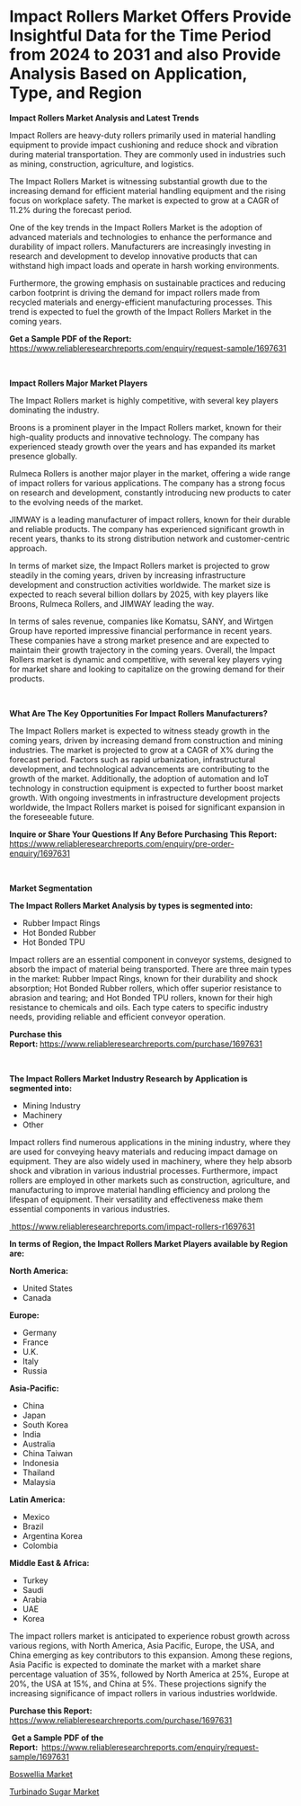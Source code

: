 <p><h1>Impact Rollers Market Offers Provide Insightful Data for the Time Period from 2024 to 2031 and also Provide Analysis Based on Application, Type, and Region</h1></p><p><strong>Impact Rollers Market Analysis and Latest Trends</strong></p>
<p><p>Impact Rollers are heavy-duty rollers primarily used in material handling equipment to provide impact cushioning and reduce shock and vibration during material transportation. They are commonly used in industries such as mining, construction, agriculture, and logistics.</p><p>The Impact Rollers Market is witnessing substantial growth due to the increasing demand for efficient material handling equipment and the rising focus on workplace safety. The market is expected to grow at a CAGR of 11.2% during the forecast period.</p><p>One of the key trends in the Impact Rollers Market is the adoption of advanced materials and technologies to enhance the performance and durability of impact rollers. Manufacturers are increasingly investing in research and development to develop innovative products that can withstand high impact loads and operate in harsh working environments.</p><p>Furthermore, the growing emphasis on sustainable practices and reducing carbon footprint is driving the demand for impact rollers made from recycled materials and energy-efficient manufacturing processes. This trend is expected to fuel the growth of the Impact Rollers Market in the coming years.</p></p>
<p><strong>Get a Sample PDF of the Report:&nbsp;</strong> <a href="https://www.reliableresearchreports.com/enquiry/request-sample/1697631">https://www.reliableresearchreports.com/enquiry/request-sample/1697631</a></p>
<p>&nbsp;</p>
<p><strong>Impact Rollers Major Market Players</strong></p>
<p><p>The Impact Rollers market is highly competitive, with several key players dominating the industry. </p><p>Broons is a prominent player in the Impact Rollers market, known for their high-quality products and innovative technology. The company has experienced steady growth over the years and has expanded its market presence globally. </p><p>Rulmeca Rollers is another major player in the market, offering a wide range of impact rollers for various applications. The company has a strong focus on research and development, constantly introducing new products to cater to the evolving needs of the market.</p><p>JIMWAY is a leading manufacturer of impact rollers, known for their durable and reliable products. The company has experienced significant growth in recent years, thanks to its strong distribution network and customer-centric approach.</p><p>In terms of market size, the Impact Rollers market is projected to grow steadily in the coming years, driven by increasing infrastructure development and construction activities worldwide. The market size is expected to reach several billion dollars by 2025, with key players like Broons, Rulmeca Rollers, and JIMWAY leading the way.</p><p>In terms of sales revenue, companies like Komatsu, SANY, and Wirtgen Group have reported impressive financial performance in recent years. These companies have a strong market presence and are expected to maintain their growth trajectory in the coming years. Overall, the Impact Rollers market is dynamic and competitive, with several key players vying for market share and looking to capitalize on the growing demand for their products.</p></p>
<p>&nbsp;</p>
<p><strong>What Are The Key Opportunities For Impact Rollers Manufacturers?</strong></p>
<p><p>The Impact Rollers market is expected to witness steady growth in the coming years, driven by increasing demand from construction and mining industries. The market is projected to grow at a CAGR of X% during the forecast period. Factors such as rapid urbanization, infrastructural development, and technological advancements are contributing to the growth of the market. Additionally, the adoption of automation and IoT technology in construction equipment is expected to further boost market growth. With ongoing investments in infrastructure development projects worldwide, the Impact Rollers market is poised for significant expansion in the foreseeable future.</p></p>
<p><strong>Inquire or Share Your Questions If Any Before Purchasing This Report:</strong> <a href="https://www.reliableresearchreports.com/enquiry/pre-order-enquiry/1697631">https://www.reliableresearchreports.com/enquiry/pre-order-enquiry/1697631</a></p>
<p>&nbsp;</p>
<p><strong>Market Segmentation</strong></p>
<p><strong>The Impact Rollers Market Analysis by types is segmented into:</strong></p>
<p><ul><li>Rubber Impact Rings</li><li>Hot Bonded Rubber</li><li>Hot Bonded TPU</li></ul></p>
<p><p>Impact rollers are an essential component in conveyor systems, designed to absorb the impact of material being transported. There are three main types in the market: Rubber Impact Rings, known for their durability and shock absorption; Hot Bonded Rubber rollers, which offer superior resistance to abrasion and tearing; and Hot Bonded TPU rollers, known for their high resistance to chemicals and oils. Each type caters to specific industry needs, providing reliable and efficient conveyor operation.</p></p>
<p><strong>Purchase this Report:&nbsp;</strong><a href="https://www.reliableresearchreports.com/purchase/1697631">https://www.reliableresearchreports.com/purchase/1697631</a></p>
<p>&nbsp;</p>
<p><strong>The Impact Rollers Market Industry Research by Application is segmented into:</strong></p>
<p><ul><li>Mining Industry</li><li>Machinery</li><li>Other</li></ul></p>
<p><p>Impact rollers find numerous applications in the mining industry, where they are used for conveying heavy materials and reducing impact damage on equipment. They are also widely used in machinery, where they help absorb shock and vibration in various industrial processes. Furthermore, impact rollers are employed in other markets such as construction, agriculture, and manufacturing to improve material handling efficiency and prolong the lifespan of equipment. Their versatility and effectiveness make them essential components in various industries.</p></p>
<p><a href="https://www.reliableresearchreports.com/impact-rollers-r1697631">&nbsp;https://www.reliableresearchreports.com/impact-rollers-r1697631</a></p>
<p><strong>In terms of Region, the Impact Rollers Market Players available by Region are:</strong></p>
<p>
    <p> <strong> North America: </strong>
        <ul>
            <li>United States</li>
            <li>Canada</li>
        </ul>
        </p> 
    <p> <strong> Europe: </strong>
        <ul>
            <li>Germany</li>
            <li>France</li>
            <li>U.K.</li>
            <li>Italy</li>
            <li>Russia</li>
        </ul>
        </p> 
    <p> <strong> Asia-Pacific: </strong>
        <ul>
            <li>China</li>
            <li>Japan</li>
            <li>South Korea</li>
            <li>India</li>
            <li>Australia</li>
            <li>China Taiwan</li>
            <li>Indonesia</li>
            <li>Thailand</li>
            <li>Malaysia</li>
        </ul>
        </p> 
    <p> <strong> Latin America: </strong>
        <ul>
            <li>Mexico</li>
            <li>Brazil</li>
            <li>Argentina Korea</li>
            <li>Colombia</li>
        </ul>
        </p> 
    <p> <strong> Middle East & Africa: </strong>
        <ul>
            <li>Turkey</li>
            <li>Saudi</li>
            <li>Arabia</li>
            <li>UAE</li>
            <li>Korea</li>
        </ul>
    </p>
    </p>
<p><p>The impact rollers market is anticipated to experience robust growth across various regions, with North America, Asia Pacific, Europe, the USA, and China emerging as key contributors to this expansion. Among these regions, Asia Pacific is expected to dominate the market with a market share percentage valuation of 35%, followed by North America at 25%, Europe at 20%, the USA at 15%, and China at 5%. These projections signify the increasing significance of impact rollers in various industries worldwide.</p></p>
<p><strong>Purchase this Report: </strong><a href="https://www.reliableresearchreports.com/purchase/1697631">https://www.reliableresearchreports.com/purchase/1697631</a></p>
<p>&nbsp;<strong>Get a Sample PDF of the Report:&nbsp;&nbsp;</strong><a href="https://www.reliableresearchreports.com/enquiry/request-sample/1697631">https://www.reliableresearchreports.com/enquiry/request-sample/1697631</a></p>
<p><strong></strong></p>
<p><p><a href="https://github.com/ChiragRP21/Market-Research-Report-List-5/blob/main/boswellia-market.md">Boswellia Market</a></p><p><a href="https://github.com/jasminebabez/Market-Research-Report-List-1/blob/main/turbinado-sugar-market.md">Turbinado Sugar Market</a></p></p>